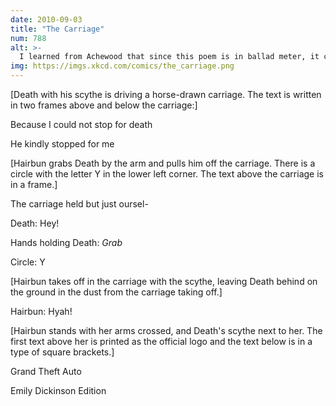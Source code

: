 ```yaml
---
date: 2010-09-03
title: "The Carriage"
num: 788
alt: >-
  I learned from Achewood that since this poem is in ballad meter, it can be sung to the tune of Gilligan's Island. Since then, try as I might, I haven't ONCE been able to read it normally.
img: https://imgs.xkcd.com/comics/the_carriage.png
---
```

[Death with his scythe is driving a horse-drawn carriage. The text is written in two frames above and below the carriage:]

Because I could not stop for death

He kindly stopped for me

[Hairbun grabs Death by the arm and pulls him off the carriage. There is a circle with the letter Y in the lower left corner. The text above the carriage is in a frame.]

The carriage held but just oursel-

Death: Hey!

Hands holding Death: *Grab*

Circle: Y

[Hairbun takes off in the carriage with the scythe, leaving Death behind on the ground in the dust from the carriage taking off.]

Hairbun: Hyah!

[Hairbun stands with her arms crossed, and Death's scythe next to her. The first text above her is printed as the official logo and the text below is in a type of square brackets.]

Grand Theft Auto

Emily Dickinson Edition